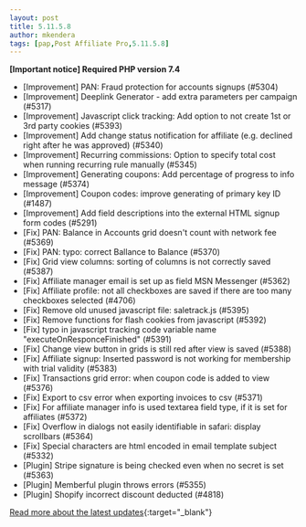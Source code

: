 ```yaml
---
layout: post
title: 5.11.5.8
author: mkendera
tags: [pap,Post Affiliate Pro,5.11.5.8]
---
```


**[Important notice] Required PHP version 7.4**

- [Improvement] PAN: Fraud protection for accounts signups (#5304)
- [Improvement] Deeplink Generator - add extra parameters per campaign (#5317)
- [Improvement] Javascript click tracking: Add option to not create 1st or 3rd party cookies (#5393)
- [Improvement] Add change status notification for affiliate (e.g. declined right after he was approved) (#5340)
- [Improvement] Recurring commissions: Option to specify total cost when running recurring rule manually (#5345)
- [Improvement] Generating coupons: Add percentage of progress to info message (#5374)
- [Improvement] Coupon codes: improve generating of primary key ID (#1487)
- [Improvement] Add field descriptions into the external HTML signup form codes (#5291)
- [Fix] PAN: Balance in Accounts grid doesn't count with network fee (#5369)
- [Fix] PAN: typo: correct Ballance to Balance (#5370)
- [Fix] Grid view columns: sorting of columns is not correctly saved (#5387)
- [Fix] Affiliate manager email is set up as field MSN Messenger (#5362)
- [Fix] Affiliate profile: not all checkboxes are saved if there are too many checkboxes selected (#4706)
- [Fix] Remove old unused javascript file: saletrack.js (#5395)
- [Fix] Remove functions for flash cookies from javascript (#5392)
- [Fix] typo in javascript tracking code variable name "executeOnResponceFinished" (#5391)
- [Fix] Change view button in grids is still red after view is saved (#5388)
- [Fix] Affiliate signup: Inserted password is not working for membership with trial validity (#5383)
- [Fix] Transactions grid error: when coupon code is added to view (#5376)
- [Fix] Export to csv error when exporting invoices to csv (#5371)
- [Fix] For affiliate manager info is used textarea field type, if it is set for affiliates (#5372)
- [Fix] Overflow in dialogs not easily identifiable in safari: display scrollbars (#5364)
- [Fix] Special characters are html encoded in email template subject (#5332)
- [Plugin] Stripe signature is being checked even when no secret is set (#5363)
- [Plugin] Memberful plugin throws errors (#5355)
- [Plugin] Shopify incorrect discount deducted (#4818)

[Read more about the latest updates](https://www.postaffiliatepro.com/blog/5-11-5-8-new-and-improved-features-in-may/){:target="_blank"}
